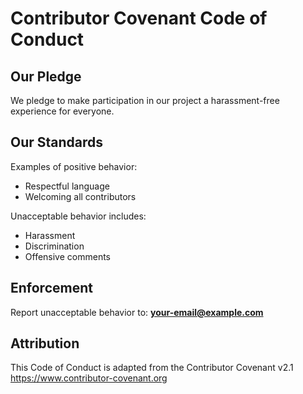 # Contributor Covenant Code of Conduct

## Our Pledge

We pledge to make participation in our project a harassment-free experience for everyone.

## Our Standards

Examples of positive behavior:
- Respectful language
- Welcoming all contributors

Unacceptable behavior includes:
- Harassment
- Discrimination
- Offensive comments

## Enforcement

Report unacceptable behavior to: **your-email@example.com**

## Attribution

This Code of Conduct is adapted from the Contributor Covenant v2.1  
https://www.contributor-covenant.org
